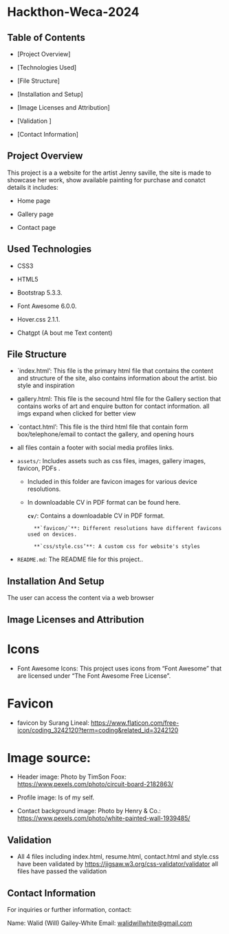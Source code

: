 # Hackthon-Weca-2024

## Table of Contents

- [Project Overview]

- [Technologies Used]

- [File Structure]

- [Installation and Setup]

- [Image Licenses and Attribution]

- [Validation ]

- [Contact Information]

## Project Overview

This project is a a website for the artist Jenny saville, the site is made to showcase her work, show available painting for purchase and conatct details it includes:

- Home page

- Gallery page

- Contact page

## Used Technologies

- CSS3

- HTML5

- Bootstrap 5.3.3.

- Font Awesome 6.0.0.

- Hover.css 2.1.1.

- Chatgpt (A bout me Text content)

## File Structure

- `index.html’: This file is the primary html file that contains the content and structure of the site, also contains information about the artist. bio style and inspiration

- gallery.html: This file is the secound html file for the Gallery section that contains works of art and enquire button for contact information. all imgs expand when clicked for better view

- `contact.html’: This file is the third html file that contain form box/telephone/email to contact the gallery, and opening hours 


- all files contain a footer with social media profiles links. 

- `assets/`: Includes assets such as css files, images, gallery images, favicon, PDFs .

  - Included in this folder are favicon images for various device resolutions.

  - In downloadable CV in PDF format can be found here.

      **`cv/`**: Contains a downloadable CV in PDF format.
      
          **`favicon/`**: Different resolutions have different favicons used on devices.
          
          **`css/style.css’**: A custom css for website's styles
          

- `README.md`: The README file for this project..

## Installation And Setup

The user can access the content via a web browser 

## Image Licenses and Attribution

# Icons
- Font Awesome Icons: This project uses icons from “Font Awesome” that are licensed under “The Font Awesome Free License”.

# Favicon
- favicon by Surang Lineal: https://www.flaticon.com/free-icon/coding_3242120?term=coding&related_id=3242120

# Image source: 
- Header image: 
    Photo by TimSon Foox: https://www.pexels.com/photo/circuit-board-2182863/

- Profile image: 
    Is of my self.

- Contact background image: 
    Photo by Henry  & Co.: https://www.pexels.com/photo/white-painted-wall-1939485/

## Validation
- All 4 files including index.html, resume.html, contact.html and style.css have been validated by https://jigsaw.w3.org/css-validator/validator all files have passed the validation 

## Contact Information
For inquiries or further information, contact:

Name: Walid (Will) Gailey-White
Email: walidwillwhite@gmail.com


